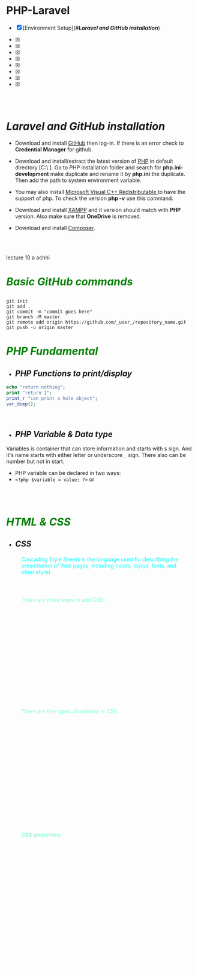 # __PHP-Laravel__
- [x] [Environment Setup](#___Laravel and GitHub installation___)

- [x] 

- [x] 

- [x]

- [x] 

- [x]

- [x] 

- [x] 

- [x]

<br><br>

# ___Laravel and GitHub installation___

* Download and install <a href="https://git-scm.com/">GitHub</a> then log-in. If there is an error check to **Credential Manager** for github.

* Download and install/extract the latest version of <a href="https://www.php.net/downloads.php">PHP</a> in default directory [C:\ ]. Go to PHP installation folder and search for **php.ini-development** make duplicate and rename it by **php.ini** the duplicate. Then add the path to system environment variable.
* You may also install <a href="https://learn.microsoft.com/en-us/cpp/windows/latest-supported-vc-redist?view=msvc-170">Microsoft Visual C++ Redistributable </a> to have the support of php. To check the version __php -v__ use this command.

* Download and install <a href="https://www.apachefriends.org/download.html">XAMPP</a> and it version should match with **PHP** version. Also make sure that **OneDrive** is removed.

* Download and install <a href="https://getcomposer.org/download/">Composer</a>.
 



<br><br>

lecture 10 a achhi

# ___<p style="color:green">Basic GitHub commands</p>___
```
git init
git add .
git commit -m "commit goes here"
git branch -M master
git remote add origin https://github.com/_user_/repository_name.git
git push -u origin master
```



# ___<p style="color:green">PHP Fundamental</p>___
* ## ***PHP Functions to print/display***
```php
echo "return nothing";
print "return 1";
print_r "can print a hole object";
var_dump();
```

<br>

* ## ***PHP Variable & Data type***
Variables is container that can store information and starts with `$` sign. And it's name starts with either letter or underscore `_` sign. There also can be number but not in start.
- PHP variable can be declared in two ways:
- `<?php $variable = value; ?>` or



<br><br>
# ___<p style="color:green">HTML & CSS</p>___
* ## ***<p style=" margin: 0%">CSS</p>***

<div style="margin:10px 0px">
<div style="margin: 20px 40px; color:aqua; font-weight: italic">
    Cascading Style Sheets is the language used for describing the presentation of Web pages, including colors, layout, fonts, and other stylist.
</div><br>

<div style="margin: 20px 40px; color:aquamarine; font-weight: italic">
    There are three ways to add CSS:
        <ul style="color:white">
            <li>Inline CSS:<br>
            <code>< p  style="color:green">Inline CSS < /p></code>
            </li><br>
            <li>Internal CSS:<br><code>< style>
h3{
    color: orange;
}
< /style></code>
            </li><br>
            <li>External CSS:<br><code>< link rel="stylesheet" href="styles.css"/></code>
            </li><br>
        </ul>
</div><br>
<div style="margin: 20px 40px; color:aquamarine; font-weight: italic">
    There are five types of selector in CSS:
    <ul style="margin: 10px 0px; color:white; font-weight: italic">
    <li>Element Selector<br><code>h1{ font-size : large; }</code></li><br>
    <li>ID Selector<br><code> #id-name{ color:green; }</code>
    </li><br>
    <li>Class Selector<br>
    <code>.class-name{ margin: 10px 20px; }</code>
    </li><br>
    <li>Group Selector<br>
    <code> p,div{ background-color:green; }</code>
    </li><br>
    <li>Universal Selector<br>
    <code> *{ font-weight: bold; } </code>
    </li><br>
    </ul><br>
</div>
<div style="margin: 20px 40px; color:aquamarine; font-weight: Bold">CSS properties:
<ul style="margin: 20px 0px; color:white; font-weight: normal">
    <li>CSS Background Properties:<br><code></code></li>
    <li>CSS Border Properties:<br><code></code></li>
    <li>CSS Border Radius:<br><code></code></li>
    <li>CSS Display Properties:<br><code></code></li>
    <li>CSS Cursor Properties:<br><code></code></li>
    <li>CSS Float Properties:<br><code></code></li>
    <li>CSS Fonts:<br><code></code></li>
    <li>CSS Hover:<br><code></code></li>
    <li>CSS Margin:<br><code></code></li>
    <li>CSS Important:<br><code></code></li>
    <li>CSS Line Height:<br><code></code></li>
    <li>CSS Padding:<br><code></code></li>
    <li>CSS Filter:<br><code></code></li>
    <li>CSS Overflow:<br><code></code></li>
    <li>CSS Position:<br><code></code></li>
    <li>CSS Word Wrap:<br><code></code></li>
    <li>CSS Justify Content:<br><code></code></li>
    <li>CSS Text Decoration:<br><code></code></li>
    <li>CSS Word and Letter Spacing:<br><code></code></li>
    <li>CSS Variable:<br><code></code></li>
</ul>
</div>
</div>